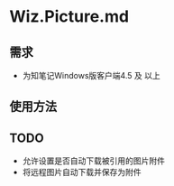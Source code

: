 # Wiz.Picture.md

## 需求

* 为知笔记Windows版客户端4.5 及 以上

## 使用方法

## TODO

* 允许设置是否自动下载被引用的图片附件
* 将远程图片自动下载并保存为附件